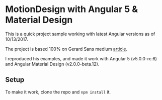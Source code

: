 # MotionDesign with Angular 5 & Material Design


This is a quick project sample working with latest Angular versions as of 10/13/2017.

The project is based 100% on Gerard Sans medium [article](https://medium.com/google-developer-experts/angular-applying-motion-principles-to-a-list-d5cdd35c899e).

I reproduced his examples, and made it work with Angular 5 (v5.0.0-rc.6) and Angular Material Design (v2.0.0-beta.12).

## Setup

To make it work, clone the repo and `npm install` it.